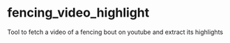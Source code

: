 # fencing_video_highlight
Tool to fetch a video of a fencing bout on youtube and extract its highlights
